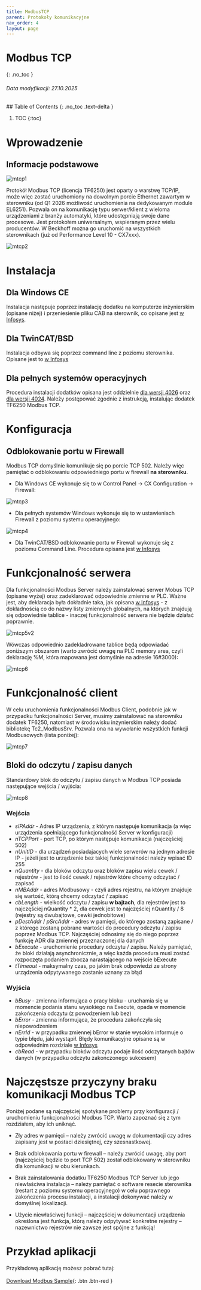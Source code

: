 ```yaml
---
title: ModbusTCP
parent: Protokoły komunikacyjne
nav_order: 4
layout: page
---
```


# Modbus TCP
{: .no_toc }
<h6> Data modyfikacji: 27.10.2025 </h6>
## Table of Contents
{: .no_toc .text-delta }

1. TOC
{:toc}


# Wprowadzenie

## Informacje podstawowe

![mtcp1](https://ba-pl.github.io/wiki/assets/images/ModbusTCP/mtcp1.png "mtcp1")

Protokół Modbus TCP (licencja TF6250) jest oparty o warstwę TCP/IP, może więc zostać uruchomiony na dowolnym porcie Ethernet zawartym w sterowniku (od Q1 2026 możliwość uruchomienia na dedykowanym module EL6251). Pozwala on na komunikację typu serwer/klient z wieloma urządzeniami z branży automatyki, które udostępniają swoje dane procesowe. Jest protokołem uniwersalnym, wspieranym przez wielu producentów. 
W Beckhoff można go uruchomić na wszystkich sterownikach (już od Performance Level 10 - CX7xxx).

![mtcp2](https://ba-pl.github.io/wiki/assets/images/ModbusTCP/mtcp2.png "mtcp2")

# Instalacja

## Dla Windows CE

Instalacja następuje poprzez instalację dodatku na komputerze inżynierskim (opisane niżej) i przeniesienie pliku CAB na sterownik, co opisane jest [w Infosys](https://infosys.beckhoff.com/content/1033/tf6250_tc3_modbus_tcp/705884939.html).

## Dla TwinCAT/BSD

Instalacja odbywa się poprzez command line z poziomu sterownika. Opisane jest to [w Infosys](https://infosys.beckhoff.com/content/1033/tf6250_tc3_modbus_tcp/11519180811.html)

## Dla pełnych systemów operacyjnych

Procedura instalacji dodatków opisana jest oddzielnie [dla wersji 4026](https://ba-pl.github.io/wiki/docs/TwinCAT%203/Instalacja/Instalacja/#instalacja-twincat-i-funkcji) oraz [dla wersji 4024](https://ba-pl.github.io/wiki/docs/TwinCAT%203/Instalacja/Instalacja%204024/#instalacja-bibliotek-oraz-dodatkowych-narz%C4%99dzi).
Należy postępować zgodnie z instrukcją, instalując dodatek TF6250 Modbus TCP.

# Konfiguracja

## Odblokowanie portu w Firewall

Modbus TCP domyślnie komunikuje się po porcie TCP 502. Należy więc pamiętać o odblokowaniu odpowiedniego portu w firewall **na sterowniku**.

* Dla Windows CE wykonuje się to w Control Panel -> CX Configuration -> Firewall:

![mtcp3](https://ba-pl.github.io/wiki/assets/images/ModbusTCP/mtcp3.png "mtcp3")

* Dla pełnych systemów Windows wykonuje się to w ustawieniach Firewall z poziomu systemu operacyjnego:

![mtcp4](https://ba-pl.github.io/wiki/assets/images/ModbusTCP/mtcp4.png "mtcp4")

* Dla TwinCAT/BSD odblokowanie portu w Firewall wykonuje się z poziomu Command Line. Procedura opisana jest [w Infosys](https://infosys.beckhoff.com/content/1033/twincat_bsd/6424551179.html)

# Funkcjonalność serwera

Dla funkcjonalności Modbus Server należy zainstalować serwer Mobus TCP (opisane wyżej) oraz zadeklarować odpowiednie zmienne w PLC. Ważne jest, aby deklaracja była dokładnie taka, jak opisana [w Infosys](https://infosys.beckhoff.com/content/1033/tf6250_tc3_modbus_tcp/192743435.html) - z dokładnością co do nazwy listy zmiennych globalnych, na których znajdują się odpowiednie tablice - inaczej funkcjonalność serwera nie będzie działać poprawnie.

![mtcp5v2](https://ba-pl.github.io/wiki/assets/images/ModbusTCP/mtcp5v2.png "mtcp5v2")

Wówczas odpowiednio zadekladrowane tablice będą odpowiadać poniższym obszarom (warto zwrócić uwagę na PLC memory area, czyli deklarację %M, która mapowana jest domyślnie na adresie 16#3000):

![mtcp6](https://ba-pl.github.io/wiki/assets/images/ModbusTCP/mtcp6.png "mtcp6")

# Funkcjonalność client

W celu uruchomienia funkcjonalności Modbus Client, podobnie jak w przypadku funkcjonalności Server, musimy zainstalować na sterowniku dodatek TF6250, natomiast w środowisku inżynierskim należy dodać bibliotekę Tc2_ModbusSrv. Pozwala ona na wywołanie wszystkich funkcji Modbusowych (lista poniżej):

![mtcp7](https://ba-pl.github.io/wiki/assets/images/ModbusTCP/mtcp7.png "mtcp7")

## Bloki do odczytu / zapisu danych

Standardowy blok do odczytu / zapisu danych w Modbus TCP posiada następujące wejścia / wyjścia:

![mtcp8](https://ba-pl.github.io/wiki/assets/images/ModbusTCP/mtcp8.png "mtcp8")

### Wejścia

* _sIPAddr_ - Adres IP urządzenia, z którym następuje komunikacja (a więc urządzenia spełniającego funkcjonalność Server w konfiguracji)
* _nTCPPort_ - port TCP, po którym następuje komunikacja (najczęściej 502)
* _nUnitID_ - dla urządzeń posiadajacych wiele serwerów na jednym adresie IP - jeżeli jest to urządzenie bez takiej funkcjonalności należy wpisać ID 255
* _nQuantity_ - dla bloków odczytu oraz bloków zapisu wielu cewek / rejestrów - jest to ilość cewek / rejestrów które chcemy odczytać / zapisać
* _nMBAddr_ - adres Modbusowy - czyli adres rejestru, na którym znajduje się wartość, którą chcemy odczytać / zapisać
* _cbLength_ - wielkość odczytu / zapisu **w bajtach**, dla rejestrów jest to najczęściej nQuantity * 2, dla cewek jest to najczęściej nQuantity / 8 (rejestry są dwubajtowe, cewki jednobitowe)
* _pDestAddr_ / _pSrcAddr_ - adres w pamięci, do którego zostaną zapisane / z którego zostaną pobrane wartości do procedury odczytu / zapisu poprzez Modbus TCP. Najczęściej odnosimy się do niego poprzez funkcję ADR dla zmiennej przeznaczonej dla danych
* _bExecute_ - uruchomienie procedury odczytu / zapisu. Należy pamiętać, że bloki działają asynchronicznie, a więc każda procedura musi zostać rozpoczęta podaniem zbocza narastającego na wejście bExecute
* _tTimeout_ - maksymalny czas, po jakim brak odpowiedzi ze strony urządzenia odpytywanego zostanie uznany za błąd

### Wyjścia

* _bBusy_ - zmienna informująca o pracy bloku - uruchamia się w momencie podania stanu wysokiego na Execute, opada w momencie zakończenia odczytu (z powodzeniem lub bez)
* _bError_ - zmienna informująca, że procedura zakończyła się niepowodzeniem
* _nErrId_ - w przypadku zmiennej bError w stanie wysokim informuje o typie błędu, jaki wystąpił. Błędy komunikacyjne opisane są w odpowiednim rozdziale [w Infosys](https://infosys.beckhoff.com/content/1033/tf6250_tc3_modbus_tcp/374277003.html)
* _cbRead_ - w przypadku bloków odczytu podaje ilość odczytanych bajtów danych (w przypadku odczytu zakończonego sukcesem)

# Najczęstsze przyczyny braku komunikacji Modbus TCP 

Poniżej podane są najczęściej spotykane problemy przy konfiguracji / uruchomieniu funkcjonalności Modbus TCP. Warto zapoznać się z tym rozdziałem, aby ich uniknąć.

* Zły adres w pamięci – należy zwrócić uwagę w dokumentacji czy adres zapisany jest w postaci dziesiętnej, czy szesnastkowej.

* Brak odblokowania portu w firewall – należy zwrócić uwagę, aby port (najczęściej będzie to port TCP 502) został odblokowany w sterowniku dla komunikacji w obu kierunkach.

* Brak zainstalowania dodatku TF6250 Modbus TCP Server lub jego niewłaściwa instalacja – należy pamiętać o software resecie sterownika (restart z poziomu systemu operacyjnego) w celu poprawnego zakończenia procesu instalacji, a instalacji dokonywać należy w domyślnej lokalizacji.

* Użycie niewłaściwej funkcji – najczęściej w dokumentacji urządzenia określona jest funkcja, którą należy odpytywać konkretne rejestry – nazewnictwo rejestrów nie zawsze jest spójne z funkcją!

# Przykład aplikacji 

Przykładową aplikację możesz pobrać tutaj:
<br>
<br>
[Download Modbus Sample](https://github.com/BA-PL/TF6250-Modbus-TCP-TC3/archive/refs/heads/main.zip){: .btn .btn-red }